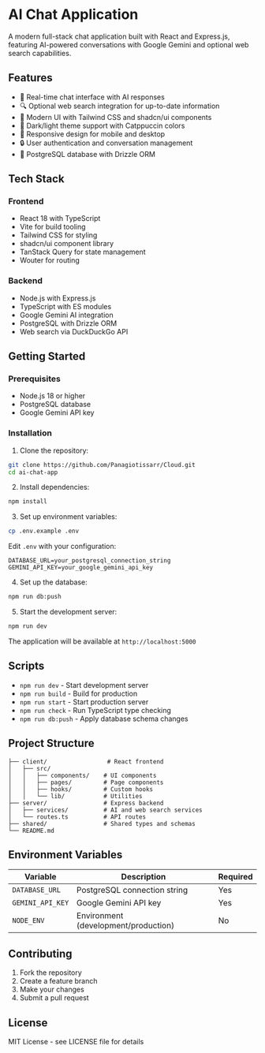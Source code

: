 # AI Chat Application

A modern full-stack chat application built with React and Express.js, featuring AI-powered conversations with Google Gemini and optional web search capabilities.

## Features

- 💬 Real-time chat interface with AI responses
- 🔍 Optional web search integration for up-to-date information
- 🎨 Modern UI with Tailwind CSS and shadcn/ui components
- 🌙 Dark/light theme support with Catppuccin colors
- 📱 Responsive design for mobile and desktop
- 🔒 User authentication and conversation management
- 💾 PostgreSQL database with Drizzle ORM

## Tech Stack

### Frontend
- React 18 with TypeScript
- Vite for build tooling
- Tailwind CSS for styling
- shadcn/ui component library
- TanStack Query for state management
- Wouter for routing

### Backend
- Node.js with Express.js
- TypeScript with ES modules
- Google Gemini AI integration
- PostgreSQL with Drizzle ORM
- Web search via DuckDuckGo API

## Getting Started

### Prerequisites
- Node.js 18 or higher
- PostgreSQL database
- Google Gemini API key

### Installation

1. Clone the repository:
```bash
git clone https://github.com/Panagiotissarr/Cloud.git
cd ai-chat-app
```

2. Install dependencies:
```bash
npm install
```

3. Set up environment variables:
```bash
cp .env.example .env
```

Edit `.env` with your configuration:
```
DATABASE_URL=your_postgresql_connection_string
GEMINI_API_KEY=your_google_gemini_api_key
```

4. Set up the database:
```bash
npm run db:push
```

5. Start the development server:
```bash
npm run dev
```

The application will be available at `http://localhost:5000`

## Scripts

- `npm run dev` - Start development server
- `npm run build` - Build for production
- `npm run start` - Start production server
- `npm run check` - Run TypeScript type checking
- `npm run db:push` - Apply database schema changes

## Project Structure

```
├── client/                 # React frontend
│   ├── src/
│   │   ├── components/    # UI components
│   │   ├── pages/         # Page components
│   │   ├── hooks/         # Custom hooks
│   │   └── lib/           # Utilities
├── server/                # Express backend
│   ├── services/          # AI and web search services
│   └── routes.ts          # API routes
├── shared/                # Shared types and schemas
└── README.md
```

## Environment Variables

| Variable | Description | Required |
|----------|-------------|----------|
| `DATABASE_URL` | PostgreSQL connection string | Yes |
| `GEMINI_API_KEY` | Google Gemini API key | Yes |
| `NODE_ENV` | Environment (development/production) | No |

## Contributing

1. Fork the repository
2. Create a feature branch
3. Make your changes
4. Submit a pull request

## License

MIT License - see LICENSE file for details
